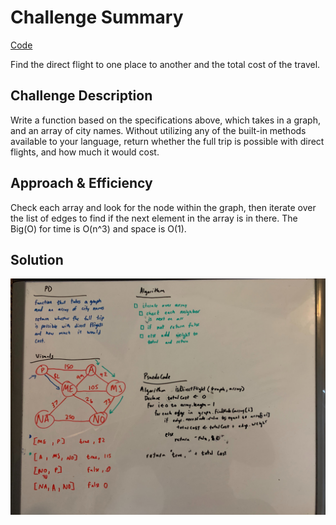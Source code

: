 # Challenge Summary
<!-- Short summary or background information -->

[Code](/code401challenges/src/main/java/code401challenges/GetEdge/GetEdge.java)

Find the direct flight to one place to another and the total cost of the travel.
## Challenge Description
<!-- Description of the challenge -->

Write a function based on the specifications above, which takes in a graph, and an array of city names. Without utilizing any of the built-in methods available to your language, return whether the full trip is possible with direct flights, and how much it would cost.
## Approach & Efficiency
<!-- What approach did you take? Why? What is the Big O space/time for this approach? -->

Check each array and look for the node within the graph, then iterate over the list of edges to find if the next element in the array is in there. The Big(O) for time is O(n^3) and space is O(1).
## Solution
<!-- Embedded whiteboard image -->
![Get Edge](../assets/getEdge.jpg)